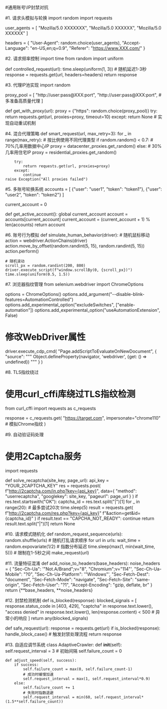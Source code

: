 #通用账号\IP封禁对抗

#1. 请求头模拟与轮换
import random
import requests

user_agents = [
    "Mozilla/5.0 XXXXXXX",
    "Mozilla/5.0 XXXXXX",
    "Mozilla/5.0 XXXXXX"
]

headers = {
    "User-Agent": random.choice(user_agents),
    "Accept-Language": "en-US,en;q=0.9",
    "Referer": "https://www.XXX.com/"
}

#2. 请求频率控制
import time
from random import uniform

def controlled_request(url):
    time.sleep(uniform(1, 3))  # 随机延迟1-3秒
    response = requests.get(url, headers=headers)
    return response


#3. 代理IP池实现
import random

proxy_pool = [
    "http://user:pass@XXX:port",
    "http://user:pass@XXX:port",
    # 多准备高质量代理
]

def get_with_proxy(url):
    proxy = {"https": random.choice(proxy_pool)}
    try:
        return requests.get(url, proxies=proxy, timeout=10)
    except:
        return None  # 实现自动重试机制

#4. 混合代理策略
def smart_request(url, max_retry=3):
    for _ in range(max_retry):
        # 按比例使用不同代理类型
        if random.random() < 0.7:  # 70%几率用数据中心IP
            proxy = datacenter_proxies.get_random()
        else:  # 30%几率用住宅IP
            proxy = residential_proxies.get_random()
        
        try:
            return requests.get(url, proxies=proxy)
        except:
            continue
    raise Exception("All proxies failed")


#5. 多账号轮换系统
accounts = [
    {"user": "user1", "token": "token1"},
    {"user": "user2", "token": "token2"}
]

current_account = 0

def get_active_account():
    global current_account
    account = accounts[current_account]
    current_account = (current_account + 1) % len(accounts)
    return account

#6. 账号行为模拟
def simulate_human_behavior(driver):
    # 随机鼠标移动
    action = webdriver.ActionChains(driver)
    action.move_by_offset(random.randint(5, 15), random.randint(5, 15))
    action.perform()
    
    # 随机滚动
    scroll_px = random.randint(200, 800)
    driver.execute_script(f"window.scrollBy(0, {scroll_px})")
    time.sleep(uniform(0.5, 1.5))


#7. 浏览器指纹管理
from selenium.webdriver import ChromeOptions

options = ChromeOptions()
options.add_argument("--disable-blink-features=AutomationControlled")
options.add_experimental_option("excludeSwitches", ["enable-automation"])
options.add_experimental_option("useAutomationExtension", False)

# 修改WebDriver属性
driver.execute_cdp_cmd(
    "Page.addScriptToEvaluateOnNewDocument", {
        "source": """
        Object.defineProperty(navigator, 'webdriver', {get: () => undefined})
        """
    }
)

#8. TLS指纹绕过
# 使用curl_cffi库绕过TLS指纹检测
from curl_cffi import requests as c_requests

response = c_requests.get(
    "https://target.com",
    impersonate="chrome110"  # 模拟Chrome指纹
)


#9. 自动验证码处理
# 使用2Captcha服务
import requests

def solve_recaptcha(site_key, page_url):
    api_key = "YOUR_2CAPTCHA_KEY"
    res = requests.post(
        f"http://2captcha.com/in.php?key={api_key}",
        data={
            "method": "userrecaptcha",
            "googlekey": site_key,
            "pageurl": page_url
        }
    )
    if res.text.startswith("OK"):
        captcha_id = res.text.split("|")[1]
        for _ in range(20):  # 最多尝试20次
            time.sleep(5)
            result = requests.get(
                f"http://2captcha.com/res.php?key={api_key}"
                f"&action=get&id={captcha_id}"
            )
            if result.text == "CAPCHA_NOT_READY":
                continue
            return result.text.split("|")[1]
    return None

#10. 请求模式随机化
def random_request_sequence(urls):
    random.shuffle(urls)  # 随机打乱请求顺序
    for url in urls:
        wait_time = random.expovariate(1/2)  # 指数分布延迟
        time.sleep(max(1, min(wait_time, 5)))  # 限制在1-5秒之间
        make_request(url)

#11. 流量特征混淆
def add_noise_to_headers(base_headers):
    noise_headers = {
        "Sec-Ch-Ua": '"Not.A/Brand";v="8", "Chromium";v="114"',
        "Sec-Ch-Ua-Mobile": "?0",
        "Sec-Ch-Ua-Platform": '"Windows"',
        "Sec-Fetch-Dest": "document",
        "Sec-Fetch-Mode": "navigate",
        "Sec-Fetch-Site": "same-origin",
        "Sec-Fetch-User": "?1",
        "Accept-Encoding": "gzip, deflate, br"
    }
    return {**base_headers, **noise_headers}


#12. 封禁检测机制
def is_blocked(response):
    blocked_signals = [
        response.status_code in [403, 429],
        "captcha" in response.text.lower(),
        "access denied" in response.text.lower(),
        len(response.content) < 500  # 异常小的响应
    ]
    return any(blocked_signals)

def safe_request(url):
    response = requests.get(url)
    if is_blocked(response):
        handle_block_case()  # 触发封禁处理流程
    return response

#13. 自适应调节系统
class AdaptiveCrawler:
    def __init__(self):
        self.request_interval = 3  # 初始间隔
        self.failure_count = 0
    
    def adjust_speed(self, success):
        if success:
            self.failure_count = max(0, self.failure_count-1)
            # 成功时缓慢加速
            self.request_interval = max(1, self.request_interval*0.9)
        else:
            self.failure_count += 1
            # 失败时指数退避
            self.request_interval = min(60, self.request_interval*(1.5**self.failure_count))
